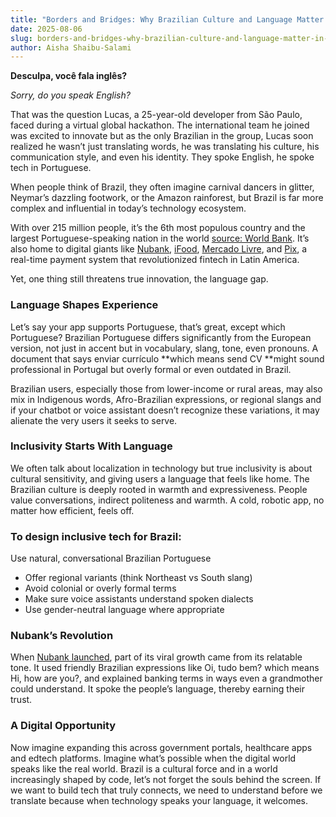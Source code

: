 ```yaml
---
title: "Borders and Bridges: Why Brazilian Culture and Language Matter in Building Inclusive Tech"
date: 2025-08-06
slug: borders-and-bridges-why-brazilian-culture-and-language-matter-in-building-inclusive-tech
author: Aisha Shaibu-Salami
---
```


**Desculpa, você fala inglês?**

*Sorry, do you speak English?*

That was the question Lucas, a 25-year-old developer from São Paulo, faced during a virtual global hackathon. The international team he joined was excited to innovate but as the only Brazilian in the group, Lucas soon realized he wasn’t just translating words, he was translating his culture, his communication style, and even his identity. They spoke English, he spoke tech in Portuguese.

When people think of Brazil, they often imagine carnival dancers in glitter, Neymar’s dazzling footwork, or the Amazon rainforest, but Brazil is far more complex and influential in today’s technology ecosystem.

With over 215 million people, it’s the 6th most populous country and the largest Portuguese-speaking nation in the world [source: World Bank](https://data.worldbank.org/indicator/SP.POP.TOTL?locations=BR). It’s also home to digital giants like [Nubank](https://nubank.com.br/), [iFood](https://www.ifood.com.br/), [Mercado Livre](https://www.mercadolivre.com.br/), and [Pix](https://www.bcb.gov.br/en/financialstability/pix), a real-time payment system that revolutionized fintech in Latin America.

Yet, one thing still threatens true innovation, the language gap.

### **Language Shapes Experience**

Let’s say your app supports Portuguese, that’s great, except which Portuguese? Brazilian Portuguese differs significantly from the European version, not just in accent but in vocabulary, slang, tone, even pronouns. A document that says enviar currículo **which means send CV **might sound professional in Portugal but overly formal or even outdated in Brazil.

Brazilian users, especially those from lower-income or rural areas, may also mix in Indigenous words, Afro-Brazilian expressions, or regional slangs and if your chatbot or voice assistant doesn’t recognize these variations, it may alienate the very users it seeks to serve.

### **Inclusivity Starts With Language**

We often talk about localization in technology but true inclusivity is about cultural sensitivity, and giving users a language that feels like home. The Brazilian culture is deeply rooted in warmth and expressiveness. People value conversations, indirect politeness and warmth. A cold, robotic app, no matter how efficient, feels off.

### To design inclusive tech for Brazil:

Use natural, conversational Brazilian Portuguese

- Offer regional variants (think Northeast vs South slang)
- Avoid colonial or overly formal terms
- Make sure voice assistants understand spoken dialects
- Use gender-neutral language where appropriate

### **Nubank’s Revolution**

When [Nubank launched](https://www.hbs.edu/faculty/Pages/item.aspx?num=58873), part of its viral growth came from its relatable tone. It used friendly Brazilian expressions like Oi, tudo bem? which means Hi, how are you?, and explained banking terms in ways even a grandmother could understand. It spoke the people’s language, thereby earning their trust. 

### **A Digital Opportunity**

Now imagine expanding this across government portals, healthcare apps and edtech platforms.  Imagine what’s possible when the digital world speaks like the real world. Brazil is a cultural force and in a world increasingly shaped by code, let’s not forget the souls behind the screen. If we want to build tech that truly connects, we need to understand before we translate because when technology speaks your language, it welcomes.